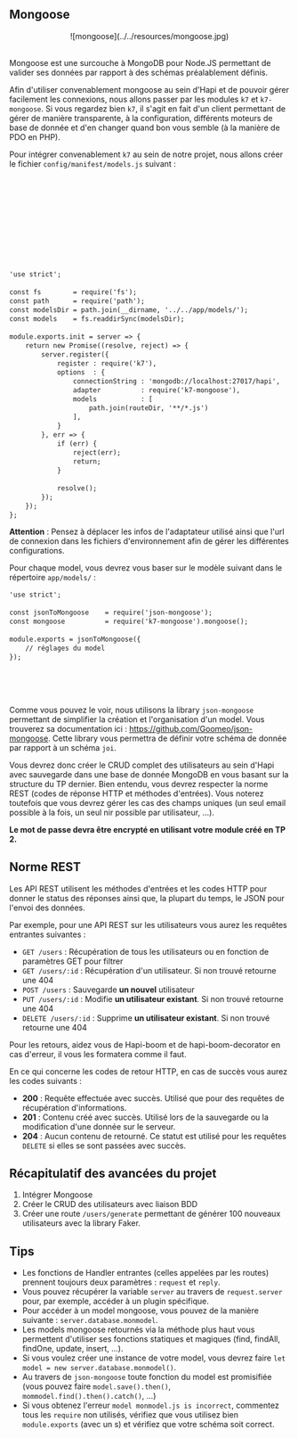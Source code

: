 ## Mongoose

<center>
![mongoose](../../resources/mongoose.jpg)
<br>
<br>
</center>

Mongoose est une surcouche à MongoDB pour Node.JS permettant de valider ses données par rapport à des schémas préalablement définis.

Afin d'utiliser convenablement mongoose au sein d'Hapi et de pouvoir gérer facilement les connexions, nous allons passer par les modules `k7` et `k7-mongoose`. Si vous regardez bien `k7`, il s'agit en fait d'un client permettant de gérer de manière transparente, à la configuration, différents moteurs de base de donnée et d'en changer quand bon vous semble (à la manière de PDO en PHP).

Pour intégrer convenablement `k7` au sein de notre projet, nous allons créer le fichier `config/manifest/models.js` suivant :

<br><br><br><br><br><br><br><br><br>

```
'use strict';

const fs        = require('fs');
const path      = require('path');
const modelsDir = path.join(__dirname, '../../app/models/');
const models    = fs.readdirSync(modelsDir);

module.exports.init = server => {
    return new Promise((resolve, reject) => {
        server.register({
            register : require('k7'),
            options  : {
                connectionString : 'mongodb://localhost:27017/hapi',
                adapter          : require('k7-mongoose'),
                models           : [
                    path.join(routeDir, '**/*.js')
                ],
            }
        }, err => {
            if (err) {
                reject(err);
                return;
            }

            resolve();
        });
    });
};
```

**Attention** : Pensez à déplacer les infos de l'adaptateur utilisé ainsi que l'url de connexion dans les fichiers d'environnement afin de gérer les différentes configurations.

Pour chaque model, vous devrez vous baser sur le modèle suivant dans le répertoire `app/models/` :

```
'use strict';

const jsonToMongoose    = require('json-mongoose');
const mongoose          = require('k7-mongoose').mongoose();

module.exports = jsonToMongoose({
    // réglages du model
});
```

<br><br><br>

Comme vous pouvez le voir, nous utilisons la library `json-mongoose` permettant de simplifier la création et l'organisation d'un model. Vous trouverez sa documentation ici : https://github.com/Goomeo/json-mongoose. Cette library vous permettra de définir votre schéma de donnée par rapport à un schéma `joi`.

Vous devrez donc créer le CRUD complet des utilisateurs au sein d'Hapi avec sauvegarde dans une base de donnée MongoDB en vous basant sur la structure du TP dernier. Bien entendu, vous devrez respecter la norme REST (codes de réponse HTTP et méthodes d'entrées).
Vous noterez toutefois que vous devrez gérer les cas des champs uniques (un seul email possible à la fois, un seul nir possible par utilisateur, ...).

**Le mot de passe devra être encrypté en utilisant votre module créé en TP 2.**

## Norme REST

Les API REST utilisent les méthodes d'entrées et les codes HTTP pour donner le status des réponses ainsi que, la plupart du temps, le JSON pour l'envoi des données.

Par exemple, pour une API REST sur les utilisateurs vous aurez les requêtes entrantes suivantes :

- `GET /users` : Récupération de tous les utilisateurs ou en fonction de paramètres GET pour filtrer
- `GET /users/:id` : Récupération d'un utilisateur. Si non trouvé retourne une 404
- `POST /users` : Sauvegarde **un nouvel** utilisateur
- `PUT /users/:id` : Modifie **un utilisateur existant**. Si non trouvé retourne une 404
- `DELETE /users/:id` : Supprime **un utilisateur existant**. Si non trouvé retourne une 404

Pour les retours, aidez vous de Hapi-boom et de hapi-boom-decorator en cas d'erreur, il vous les formatera comme il faut.

En ce qui concerne les codes de retour HTTP, en cas de succès vous aurez les codes suivants :

- **200** : Requête effectuée avec succès. Utilisé que pour des requêtes de récupération d'informations.
- **201** : Contenu créé avec succès. Utilisé lors de la sauvegarde ou la modification d'une donnée sur le serveur.
- **204** : Aucun contenu de retourné. Ce statut est utilisé pour les requêtes `DELETE` si elles se sont passées avec succès.

## Récapitulatif des avancées du projet

1. Intégrer Mongoose
2. Créer le CRUD des utilisateurs avec liaison BDD
3. Créer une route `/users/generate` permettant de générer 100 nouveaux utilisateurs avec la library Faker.

## Tips

- Les fonctions de Handler entrantes (celles appelées par les routes) prennent toujours deux paramètres : `request` et `reply`.
- Vous pouvez récupérer la variable `server` au travers de `request.server` pour, par exemple, accéder à un plugin spécifique.
- Pour accéder à un model mongoose, vous pouvez de la manière suivante : `server.database.monmodel`.
- Les models mongoose retournés via la méthode plus haut vous permettent d'utiliser ses fonctions statiques et magiques (find, findAll, findOne, update, insert, ...).
- Si vous voulez créer une instance de votre model, vous devrez faire `let model = new server.database.monmodel()`.
- Au travers de `json-mongoose` toute fonction du model est promisifiée (vous pouvez faire `model.save().then()`, `mommodel.find().then().catch()`, ...)
- Si vous obtenez l'erreur `model monmodel.js is incorrect`, commentez tous les `require` non utilisés, vérifiez que vous utilisez bien `module.exports` (avec un s) et vérifiez que votre schéma soit correct.
